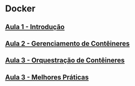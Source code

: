 # Docker

## [Aula 1 - Introdução](./introduction.md)  
## [Aula 2 - Gerenciamento de Contêineres](./container_management.md)  
## [Aula 3 - Orquestração de Contêineres](./container_orchestration.md)  
## [Aula 3 - Melhores Práticas](./best_practices.md)  